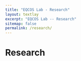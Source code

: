 ```yaml
---
title: "EQCOS Lab - Research"
layout: textlay
excerpt: "EQCOS Lab -- Research"
sitemap: false
permalink: /research/
---
```


# Research



<!-- ![]({{ site.url }}{{ site.baseurl }}/images/respic/SciPost.png){: style="width: 70%; float: center; margin: 0px"} -->


